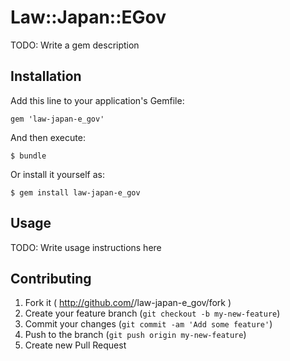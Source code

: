# Law::Japan::EGov

TODO: Write a gem description

## Installation

Add this line to your application's Gemfile:

    gem 'law-japan-e_gov'

And then execute:

    $ bundle

Or install it yourself as:

    $ gem install law-japan-e_gov

## Usage

TODO: Write usage instructions here

## Contributing

1. Fork it ( http://github.com/<my-github-username>/law-japan-e_gov/fork )
2. Create your feature branch (`git checkout -b my-new-feature`)
3. Commit your changes (`git commit -am 'Add some feature'`)
4. Push to the branch (`git push origin my-new-feature`)
5. Create new Pull Request
